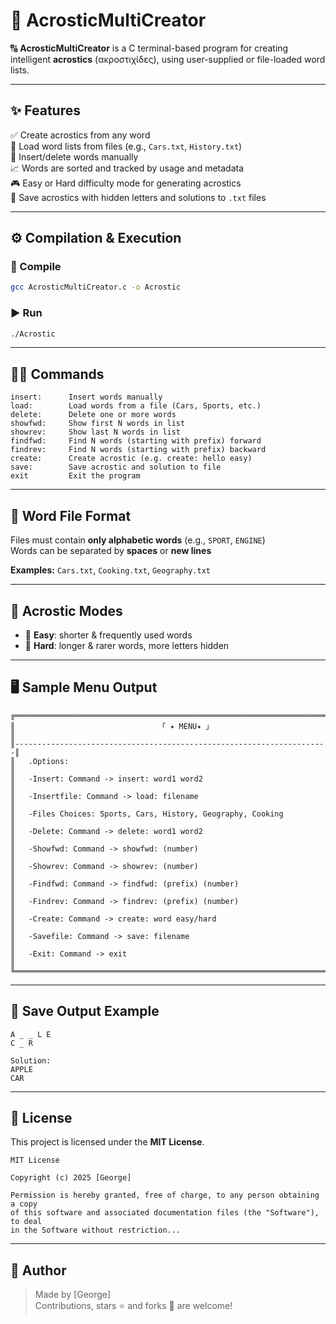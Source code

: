 # 🧩 AcrosticMultiCreator

🔠 **AcrosticMultiCreator** is a C terminal-based program for creating intelligent **acrostics** (ακροστιχίδες), using user-supplied or file-loaded word lists.

---

## ✨ Features

✅ Create acrostics from any word  
📂 Load word lists from files (e.g., `Cars.txt`, `History.txt`)  
🔡 Insert/delete words manually  
📈 Words are sorted and tracked by usage and metadata  
🎮 Easy or Hard difficulty mode for generating acrostics  
💾 Save acrostics with hidden letters and solutions to `.txt` files  

---

## ⚙️ Compilation & Execution

### 🔧 Compile

```bash
gcc AcrosticMultiCreator.c -o Acrostic
```

### ▶️ Run

```bash
./Acrostic
```

---

## 🧑‍💻 Commands

```
insert:      Insert words manually
load:        Load words from a file (Cars, Sports, etc.)
delete:      Delete one or more words
showfwd:     Show first N words in list
showrev:     Show last N words in list
findfwd:     Find N words (starting with prefix) forward
findrev:     Find N words (starting with prefix) backward
create:      Create acrostic (e.g. create: hello easy)
save:        Save acrostic and solution to file
exit         Exit the program
```

---

## 📁 Word File Format

Files must contain **only alphabetic words** (e.g., `SPORT`, `ENGINE`)  
Words can be separated by **spaces** or **new lines**

**Examples:** `Cars.txt`, `Cooking.txt`, `Geography.txt`

---

## 🧩 Acrostic Modes

- 🔹 **Easy**: shorter & frequently used words  
- 🔸 **Hard**: longer & rarer words, more letters hidden

---

## 🖥️ Sample Menu Output

```
╔══════════════════════════════════════════════════════════════════════╗
║                                「 ✦ MENU✦ 」                            ║
║----------------------------------------------------------------------║
║   .Options:                                                          ║
║   -Insert: Command -> insert: word1 word2                            ║
║   -Insertfile: Command -> load: filename                             ║
║   -Files Choices: Sports, Cars, History, Geography, Cooking          ║
║   -Delete: Command -> delete: word1 word2                            ║
║   -Showfwd: Command -> showfwd: (number)                             ║
║   -Showrev: Command -> showrev: (number)                             ║
║   -Findfwd: Command -> findfwd: (prefix) (number)                    ║
║   -Findrev: Command -> findrev: (prefix) (number)                    ║
║   -Create: Command -> create: word easy/hard                         ║
║   -Savefile: Command -> save: filename                               ║
║   -Exit: Command -> exit                                             ║
╚══════════════════════════════════════════════════════════════════════╝
```

---

## 💾 Save Output Example

```
A _ _ L E
C _ R

Solution:
APPLE
CAR
```
---
## 📜 License

This project is licensed under the **MIT License**.

```
MIT License

Copyright (c) 2025 [George]

Permission is hereby granted, free of charge, to any person obtaining a copy
of this software and associated documentation files (the "Software"), to deal
in the Software without restriction...
```

---

## 👤 Author

> Made by [George]  
> Contributions, stars ⭐ and forks 🍴 are welcome!
